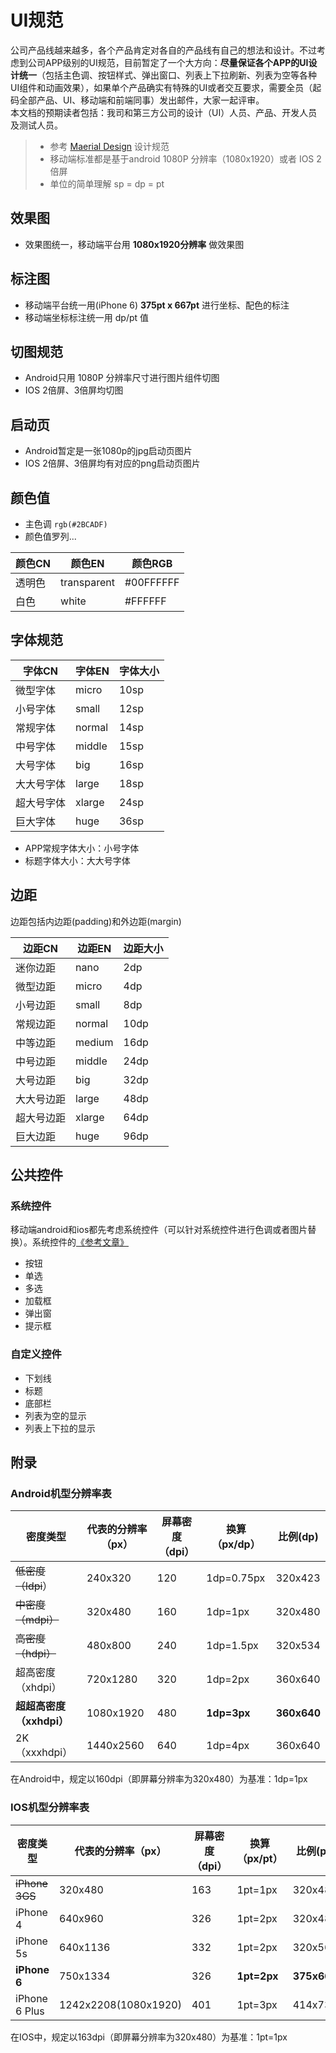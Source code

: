 # UI规范
公司产品线越来越多，各个产品肯定对各自的产品线有自己的想法和设计。不过考虑到公司APP级别的UI规范，目前暂定了一个大方向：**尽量保证各个APP的UI设计统一**（包括主色调、按钮样式、弹出窗口、列表上下拉刷新、列表为空等各种UI组件和动画效果），如果单个产品确实有特殊的UI或者交互要求，需要全员（起码全部产品、UI、移动端和前端同事）发出邮件，大家一起评审。  
本文档的预期读者包括：我司和第三方公司的设计（UI）人员、产品、开发人员及测试人员。  


> - 参考 [Maerial Design](https://material.io/guidelines/) 设计规范
> - 移动端标准都是基于android 1080P 分辨率（1080x1920）或者 IOS 2倍屏   
> - 单位的简单理解 sp = dp = pt


## 效果图

- 效果图统一，移动端平台用 **1080x1920分辨率** 做效果图

## 标注图

- 移动端平台统一用(iPhone 6) **375pt x 667pt** 进行坐标、配色的标注
- 移动端坐标标注统一用 dp/pt 值


## 切图规范

- Android只用 1080P 分辨率尺寸进行图片组件切图
- IOS 2倍屏、3倍屏均切图

## 启动页

- Android暂定是一张1080p的jpg启动页图片
- IOS 2倍屏、3倍屏均有对应的png启动页图片


## 颜色值

- 主色调 `rgb(#2BCADF)`
- 颜色值罗列...


| 颜色CN| 颜色EN | 颜色RGB |
|---|---|---|
| 透明色 | transparent | #00FFFFFF |
| 白色 | white | #FFFFFF |

## 字体规范

| 字体CN | 字体EN | 字体大小 |
|---|---|---|
| 微型字体 | micro | 10sp |
| 小号字体 | small | 12sp |
| 常规字体 | normal | 14sp |
| 中号字体 | middle | 15sp |
| 大号字体 | big | 16sp |
| 大大号字体 | large | 18sp |
| 超大号字体| xlarge | 24sp |
| 巨大字体 | huge | 36sp |

- APP常规字体大小：小号字体
- 标题字体大小：大大号字体

## 边距

边距包括内边距(padding)和外边距(margin)

|   边距CN   | 边距EN | 边距大小 |
| ---------- | ------ | -------- |
| 迷你边距   | nano   | 2dp      |
| 微型边距   | micro  | 4dp      |
| 小号边距   | small  | 8dp      |
| 常规边距   | normal | 10dp     |
| 中等边距   | medium | 16dp     |
| 中号边距   | middle | 24dp     |
| 大号边距   | big    | 32dp     |
| 大大号边距 | large  | 48dp     |
| 超大号边距 | xlarge | 64dp     |
| 巨大边距   | huge   | 96dp     |



## 公共控件


### 系统控件

移动端android和ios都先考虑系统控件（可以针对系统控件进行色调或者图片替换）。系统控件的[《参考文章》](http://ionicframework.com/docs/components/#action-sheets)

- 按钮
- 单选
- 多选
- 加载框
- 弹出窗
- 提示框


### 自定义控件

- 下划线
- 标题
- 底部栏
- 列表为空的显示
- 列表上下拉的显示


## 附录  

### Android机型分辨率表

|         密度类型         | 代表的分辨率（px） | 屏幕密度（dpi） | 换算（px/dp） | 比例(dp) |
| ------------------------ | ------------------ | --------------- | ------------- | -------- |
| ~~低密度（ldpi~~）       | 240x320            | 120             | 1dp=0.75px    | 320x423  |
| ~~中密度（mdpi）~~       | 320x480            | 160             | 1dp=1px       | 320x480  |
| ~~高密度（hdpi）~~       | 480x800            | 240             | 1dp=1.5px     | 320x534  |
| 超高密度（xhdpi）        | 720x1280           | 320             | 1dp=2px       | 360x640  |
| **超超高密度（xxhdpi）** | 1080x1920          | 480             | **1dp=3px**       | **360x640**  |
| 2K（xxxhdpi）            | 1440x2560          | 640             | 1dp=4px       | 360x640  |


在Android中，规定以160dpi（即屏幕分辨率为320x480）为基准：1dp=1px

### IOS机型分辨率表

|    密度类型    |  代表的分辨率（px）  | 屏幕密度（dpi） | 换算（px/pt） | 比例(pt) |
| -------------- | -------------------- | --------------- | ------------- | -------- |
| ~~iPhone 3GS~~ | 320x480              | 163             | 1pt=1px       | 320x480  |
| iPhone 4       | 640x960              | 326             | 1pt=2px       | 320x480  |
| iPhone 5s      | 640x1136             | 332             | 1pt=2px       | 320x568  |
| **iPhone 6**   | 750x1334             | 326             | **1pt=2px**       | **375x667**  |
| iPhone 6 Plus  | 1242x2208(1080x1920) | 401             | 1pt=3px       | 414x736  |


在IOS中，规定以163dpi（即屏幕分辨率为320x480）为基准：1pt=1px
